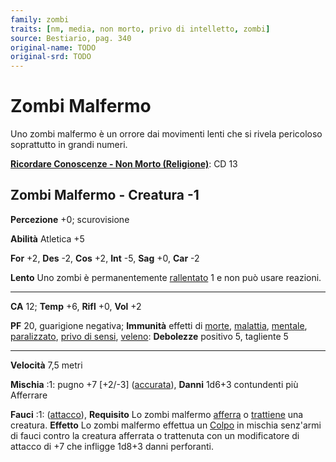 ```yaml
---
family: zombi
traits: [nm, media, non morto, privo di intelletto, zombi]
source: Bestiario, pag. 340
original-name: TODO
original-srd: TODO
---
```


# Zombi Malfermo

Uno zombi malfermo è un orrore dai movimenti lenti che si rivela pericoloso
soprattutto in grandi numeri.

**[Ricordare Conoscenze - Non Morto (Religione)](/azioni/abilita/ricordare-conoscenze)**:
CD 13

## Zombi Malfermo - Creatura -1

**Percezione** +0; scurovisione

**Abilità** Atletica +5

**For** +2, **Des** -2, **Cos** +2, **Int** -5, **Sag** +0, **Car** -2

**Lento** Uno zombi è permanentemente [rallentato](/condizioni/rallentato) 1 e
non può usare reazioni.

---

**CA** 12; **Temp** +6, **Rifl** +0, **Vol** +2

**PF** 20, guarigione negativa; **Immunità** effetti di [morte](/tratti/morte),
[malattia](/tratti/malattia), [mentale](/tratti/mentale),
[paralizzato](/condizioni/paralizzato),
[privo di sensi](/condizioni/privo-di-sensi), [veleno](/tratti/veleno):
**Debolezze** positivo 5, tagliente 5

---

**Velocità** 7,5 metri

**Mischia** :1: pugno +7 \[+2/-3] ([accurata](/tratti/accurata)), **Danni**
1d6+3 contundenti più Afferrare

**Fauci** :1: ([attacco](/tratti/attacco)), **Requisito** Lo zombi malfermo
[afferra](/condizioni/afferrato) o [trattiene](/condizioni/trattenuto) una
creatura. **Effetto** Lo zombi malfermo effettua un [Colpo](/azioni/colpire) in
mischia senz'armi di fauci contro la creatura afferrata o trattenuta con un
modificatore di attacco di +7 che infligge 1d8+3 danni perforanti.
